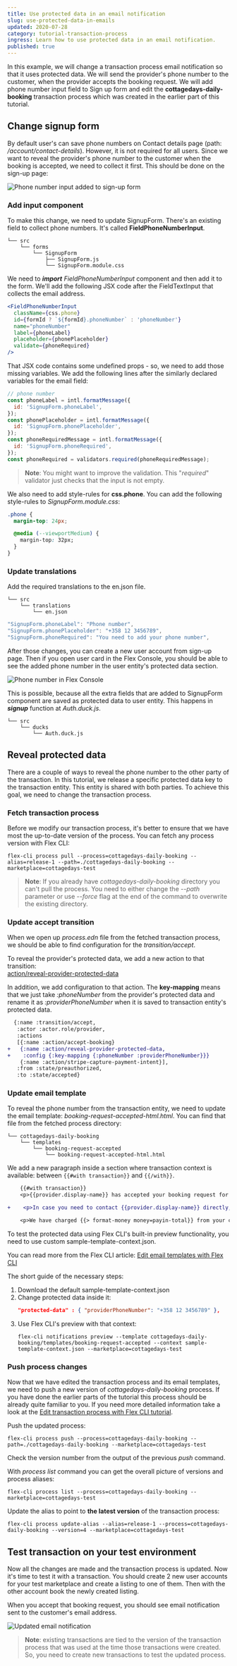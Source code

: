 ```yaml
---
title: Use protected data in an email notification
slug: use-protected-data-in-emails
updated: 2020-07-28
category: tutorial-transaction-process
ingress: Learn how to use protected data in an email notification.
published: true
---
```


In this example, we will change a transaction process email notification
so that it uses protected data. We will send the provider's phone number
to the customer, when the provider accepts the booking request. We will
add phone number input field to Sign up form and edit the
**cottagedays-daily-booking** transaction process which was created in
the earlier part of this tutorial.

## Change signup form

By default user's can save phone numbers on Contact details page (path:
_/account/contact-details_). However, it is not required for all users.
Since we want to reveal the provider's phone number to the customer when
the booking is accepted, we need to collect it first. This should be
done on the sign-up page:

![Phone number input added to sign-up form](./signup-form.png)

### Add input component

To make this change, we need to update SignupForm. There's an existing
field to collect phone numbers. It's called **FieldPhoneNumberInput**.

```shell
└── src
    └── forms
        └── SignupForm
            ├── SignupForm.js
            └── SignupForm.module.css
```

We need to **_import_** _FieldPhoneNumberInput_ component and then add
it to the form. We'll add the following JSX code after the
FieldTextInput that collects the email address.

```jsx
<FieldPhoneNumberInput
  className={css.phone}
  id={formId ? `${formId}.phoneNumber` : 'phoneNumber'}
  name="phoneNumber"
  label={phoneLabel}
  placeholder={phonePlaceholder}
  validate={phoneRequired}
/>
```

That JSX code contains some undefined props - so, we need to add those
missing variables. We add the following lines after the similarly
declared variables for the email field:

```js
// phone number
const phoneLabel = intl.formatMessage({
  id: 'SignupForm.phoneLabel',
});
const phonePlaceholder = intl.formatMessage({
  id: 'SignupForm.phonePlaceholder',
});
const phoneRequiredMessage = intl.formatMessage({
  id: 'SignupForm.phoneRequired',
});
const phoneRequired = validators.required(phoneRequiredMessage);
```

> **Note**: You might want to improve the validation. This "_required_"
> validator just checks that the input is not empty.

We also need to add style-rules for **css.phone**. You can add the
following style-rules to _SignupForm.module.css_:

```css
.phone {
  margin-top: 24px;

  @media (--viewportMedium) {
    margin-top: 32px;
  }
}
```

### Update translations

Add the required translations to the en.json file.

```shell
└── src
    └── translations
        └── en.json
```

```js
"SignupForm.phoneLabel": "Phone number",
"SignupForm.phonePlaceholder": "+358 12 3456789",
"SignupForm.phoneRequired": "You need to add your phone number",
```

After those changes, you can create a new user account from sign-up
page. Then if you open user card in the Flex Console, you should be able
to see the added phone number in the user entity's protected data
section.

![Phone number in Flex Console](./phone-number-in-protected-data.png)

This is possible, because all the extra fields that are added to
SignupForm component are saved as protected data to user entity. This
happens in **_signup_** function at _Auth.duck.js_.

```shell
└── src
    └── ducks
        └── Auth.duck.js
```

## Reveal protected data

There are a couple of ways to reveal the phone number to the other party
of the transaction. In this tutorial, we release a specific protected
data key to the transaction entity. This entity is shared with both
parties. To achieve this goal, we need to change the transaction
process.

### Fetch transaction process

Before we modify our transaction process, it's better to ensure that we
have most the up-to-date version of the process. You can fetch any
process version with Flex CLI:

```shell
flex-cli process pull --process=cottagedays-daily-booking --alias=release-1 --path=./cottagedays-daily-booking --marketplace=cottagedays-test
```

> **Note**: If you already have _cottagedays-daily-booking_ directory
> you can't pull the process. You need to either change the _--path_
> parameter or use _--force_ flag at the end of the command to overwrite
> the existing directory.

### Update accept transition

When we open up _process.edn_ file from the fetched transaction process,
we should be able to find configuration for the _transition/accept_.

To reveal the provider's protected data, we add a new action to that
transition:
<br/>[action/reveal-provider-protected-data](https://www.sharetribe.com/docs/references/transaction-process-actions/#actionreveal-provider-protected-data)

In addition, we add configuration to that action. The **key-mapping**
means that we just take _:phoneNumber_ from the provider's protected
data and rename it as _:providerPhoneNumber_ when it is saved to
transaction entity's protected data.

```diff
  {:name :transition/accept,
   :actor :actor.role/provider,
   :actions
   [{:name :action/accept-booking}
+   {:name :action/reveal-provider-protected-data,
+    :config {:key-mapping {:phoneNumber :providerPhoneNumber}}}
    {:name :action/stripe-capture-payment-intent}],
   :from :state/preauthorized,
   :to :state/accepted}
```

### Update email template

To reveal the phone number from the transaction entity, we need to
update the email template: _booking-request-accepted-html.html_. You can
find that file from the fetched process directory:

```shell
└── cottagedays-daily-booking
    └── templates
        └── booking-request-accepted
            └── booking-request-accepted-html.html
```

We add a new paragraph inside a section where transaction context is
available: between `{{#with transaction}}` and `{{/with}}`.

```diff
    {{#with transaction}}
    <p>{{provider.display-name}} has accepted your booking request for {{listing.title}} from {{> format-date date=booking.start}} to {{> format-date date=booking.end}}.</p>

+    <p>In case you need to contact {{provider.display-name}} directly, you can use the following phone number: {{protected-data.providerPhoneNumber}}</p>

    <p>We have charged {{> format-money money=payin-total}} from your credit card. Here's your receipt.</p>
```

<extrainfo title="How to test the email template rendering locally?">

To test the protected data using Flex CLI's built-in preview
functionality, you need to use custom sample-template-context.json.

You can read more from the Flex CLI article:
[Edit email templates with Flex CLI](https://www.sharetribe.com/docs/flex-cli/edit-email-templates-with-flex-cli/#sample-email-context)

The short guide of the necessary steps:

1. Download the default sample-template-context.json
2. Change protected data inside it:
   ```json
   "protected-data" : { "providerPhoneNumber": "+358 12 3456789" },
   ```
3. Use Flex CLI's preview with that context:
   ```shell
   flex-cli notifications preview --template cottagedays-daily-booking/templates/booking-request-accepted --context sample-template-context.json --marketplace=cottagedays-test
   ```

</extrainfo>

### Push process changes

Now that we have edited the transaction process and its email templates,
we need to push a new version of _cottagedays-daily-booking_ process. If
you have done the earlier parts of the tutorial this process should be
already quite familiar to you. If you need more detailed information
take a look at the
[Edit transaction process with Flex CLI tutorial](/flex-cli/edit-transaction-process-with-flex-cli/#validate-and-push-the-process).

Push the updated process:

```shell
flex-cli process push --process=cottagedays-daily-booking --path=./cottagedays-daily-booking --marketplace=cottagedays-test
```

Check the version number from the output of the previous _push_ command.

With _process list_ command you can get the overall picture of versions
and process aliases:

```shell
flex-cli process list --process=cottagedays-daily-booking --marketplace=cottagedays-test
```

Update the alias to point to **the latest version** of the transaction
process:

```shell
flex-cli process update-alias --alias=release-1 --process=cottagedays-daily-booking --version=4 --marketplace=cottagedays-test
```

## Test transaction on your test environment

Now all the changes are made and the transaction process is updated. Now
it's time to test it with a transaction. You should create 2 new user
accounts for your test marketplace and create a listing to one of them.
Then with the other account book the newly created listing.

When you accept that booking request, you should see email notification
sent to the customer's email address.

![Updated email notification](./updated-email-notification.png)

> **Note**: existing transactions are tied to the version of the
> transaction process that was used at the time those transactions were
> created. So, you need to create new transactions to test the updated
> process.
